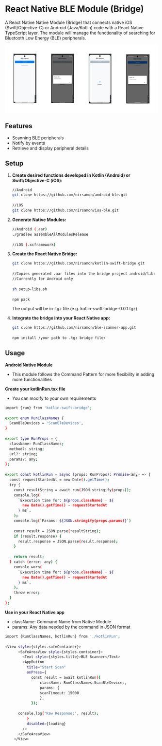 # React Native BLE Module (Bridge)

A React Native Native Module (Bridge) that connects native iOS (Swift/Objective-C) or
Android (Java/Kotlin) code with a React Native TypeScript layer. The module will manage the
functionality of searching for Bluetooth Low Energy (BLE) peripherals.

![UI preview](assets/ble-scanner-preview.png)

## Features

- Scanning BLE peripherals
- Notify by events
- Retrieve and display peripheral details

## Setup

1. **Create desired functions developed in Kotlin (Android) or Swift/Objective-C (iOS):**


   ```bash
   //Android
   git clone https://github.com/nirsamon/android-ble.git

   //iOS
   git clone https://github.com/nirsamon/ios-ble.git
   ```

2. **Generate Native Modules:**

    ```bash
    //Android (.aar)
    ./gradlew assembleAllModulesRelease

    //iOS (.xcframework)
    ```

3. **Create the React Native Bridge:**

    ```bash
   git clone https://github.com/nirsamon/kotlin-swift-bridge.git

   //Copies generated .aar files into the bridge project android/libs dir
   //Currently for Android only

   sh setup-libs.sh

   npm pack
   ```

   The output will be in .tgz file (e.g. kotlin-swift-bridge-0.0.1.tgz)

3. **Integrate the bridge into your React Native app:**

    ```bash
    git clone https://github.com/nirsamon/ble-scanner-app.git

    npm install /your path to .tgz bridge file/
    ```

## Usage

**Android Native Module**
- This module follows the Command Pattern for more flexibility in adding more functionalities

**Create your kotlinRun.tsx file**
- You can modify to your own requirements
```bash
import {run} from 'kotlin-swift-bridge';

export enum RunClassNames {
  ScanBleDevices = 'ScanBleDevices',
}

export type RunProps = {
  className: RunClassNames;
  method?: string;
  url?: string;
  params?: any;
};

export const kotlinRun = async (props: RunProps): Promise<any> => {
  const requestStartedAt = new Date().getTime();
  try {
    const resultString = await run(JSON.stringify(props));
    console.log(
      `Execution time for: ${props.className} - ${
        new Date().getTime() - requestStartedAt
      } ms`,
    );
    console.log(`Params: ${JSON.stringify(props.params)}`)

    const result = JSON.parse(resultString);
    if (result.response) {
      result.response = JSON.parse(result.response);
    }

    return result;
  } catch (error: any) {
    console.warn(
      `Execution time for: ${props.className} - ${
        new Date().getTime() - requestStartedAt
      } ms`,
    );
    throw error;
  }
};
```

**Use in your React Native app**
 - className: Command Name from Native Module
 - params: Any data needed by the command in JSON format

```bash
import {RunClassNames, kotlinRun} from './kotlinRun';

<View style={styles.safeContainer}>
      <SafeAreaView style={styles.container}>
        <Text style={styles.title}>BLE Scanner</Text>
        <AppButton
          title="Start Scan"
          onPress={
            const result = await kotlinRun({
                className: RunClassNames.ScanBleDevices,
                params: { 
                scanTimeout: 15000
                },
            });

      console.log('Raw Response:', result);
          }
          disabled={loading}
        />
      </SafeAreaView>
    </View>
```

